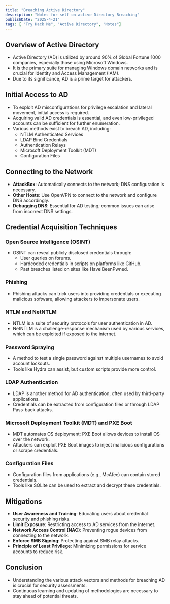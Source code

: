 ```yaml
---
title: "Breaching Active Directory"
description: "Notes for self on active Directory Breaching"
publishDate: "2025-4-21"
tags: [ "Try Hack Me", "Active Directory", "Notes"]
---
```


## Overview of Active Directory
- Active Directory (AD) is utilized by around 90% of Global Fortune 1000 companies, especially those using Microsoft Windows.
- It is the primary suite for managing Windows domain networks and is crucial for Identity and Access Management (IAM).
- Due to its significance, AD is a prime target for attackers.

## Initial Access to AD
- To exploit AD misconfigurations for privilege escalation and lateral movement, initial access is required.
- Acquiring valid AD credentials is essential, and even low-privileged accounts can be sufficient for further enumeration.
- Various methods exist to breach AD, including:
  - NTLM Authenticated Services
  - LDAP Bind Credentials
  - Authentication Relays
  - Microsoft Deployment Toolkit (MDT)
  - Configuration Files

## Connecting to the Network
- **AttackBox**: Automatically connects to the network; DNS configuration is necessary.
- **Other Hosts**: Use OpenVPN to connect to the network and configure DNS accordingly.
- **Debugging DNS**: Essential for AD testing; common issues can arise from incorrect DNS settings.

## Credential Acquisition Techniques
### Open Source Intelligence (OSINT)
- OSINT can reveal publicly disclosed credentials through:
  - User queries on forums.
  - Hardcoded credentials in scripts on platforms like GitHub.
  - Past breaches listed on sites like HaveIBeenPwned.

### Phishing
- Phishing attacks can trick users into providing credentials or executing malicious software, allowing attackers to impersonate users.

### NTLM and NetNTLM
- NTLM is a suite of security protocols for user authentication in AD.
- NetNTLM is a challenge-response mechanism used by various services, which can be exploited if exposed to the internet.

### Password Spraying
- A method to test a single password against multiple usernames to avoid account lockouts.
- Tools like Hydra can assist, but custom scripts provide more control.

### LDAP Authentication
- LDAP is another method for AD authentication, often used by third-party applications.
- Credentials can be extracted from configuration files or through LDAP Pass-back attacks.

### Microsoft Deployment Toolkit (MDT) and PXE Boot
- MDT automates OS deployment; PXE Boot allows devices to install OS over the network.
- Attackers can exploit PXE Boot images to inject malicious configurations or scrape credentials.

### Configuration Files
- Configuration files from applications (e.g., McAfee) can contain stored credentials.
- Tools like SQLite can be used to extract and decrypt these credentials.

## Mitigations
- **User  Awareness and Training**: Educating users about credential security and phishing risks.
- **Limit Exposure**: Restricting access to AD services from the internet.
- **Network Access Control (NAC)**: Preventing rogue devices from connecting to the network.
- **Enforce SMB Signing**: Protecting against SMB relay attacks.
- **Principle of Least Privilege**: Minimizing permissions for service accounts to reduce risk.

## Conclusion
- Understanding the various attack vectors and methods for breaching AD is crucial for security assessments.
- Continuous learning and updating of methodologies are necessary to stay ahead of potential threats.
